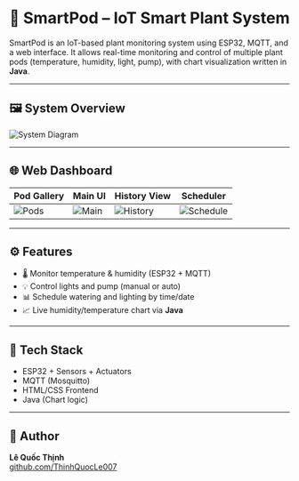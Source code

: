 # 🌿 SmartPod – IoT Smart Plant System

SmartPod is an IoT-based plant monitoring system using ESP32, MQTT, and a web interface. It allows real-time monitoring and control of multiple plant pods (temperature, humidity, light, pump), with chart visualization written in **Java**.

---

## 🖼️ System Overview

![System Diagram](docs/system_diagram.png)

---

## 🌐 Web Dashboard

| Pod Gallery | Main UI | History View | Scheduler |
|-------------|---------|---------------|------------|
| ![Pods](screenshots/pods.jpg) | ![Main](screenshots/main_ui.jpg) | ![History](screenshots/history.jpg) | ![Schedule](screenshots/schedule.jpg) |

---

## ⚙️ Features

- 🌡️ Monitor temperature & humidity (ESP32 + MQTT)
- 💡 Control lights and pump (manual or auto)
- 📊 Schedule watering and lighting by time/date
- 📈 Live humidity/temperature chart via **Java**

---

## 🔧 Tech Stack

- ESP32 + Sensors + Actuators
- MQTT (Mosquitto)
- HTML/CSS Frontend
- Java (Chart logic)

---

## 👤 Author

**Lê Quốc Thịnh**  
[github.com/ThinhQuocLe007](https://github.com/ThinhQuocLe007)
